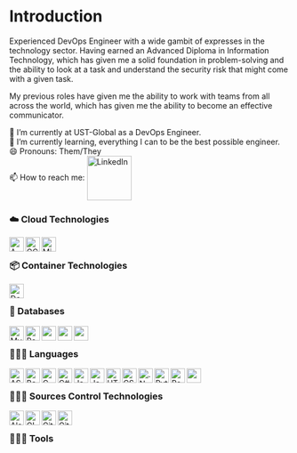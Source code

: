 # Introduction

Experienced DevOps Engineer with a wide gambit of expresses in the technology 
sector. Having earned an Advanced Diploma in Information Technology, 
which has given me a solid foundation in problem-solving and the ability 
to look at a task and understand the security risk that might come 
with a given task.

My previous roles have given me the ability to work with teams from all across 
the world, which has given me the ability to become an effective communicator.  

🔭 I’m currently at UST-Global as a DevOps Engineer.<br>
🌱 I’m currently learning, everything I can to be the best possible engineer.<br>
😄 Pronouns: Them/They<br>
📫 How to reach me: [<img align="center" alt="LinkedIn" width="80" src="https://golflifenavigators.com/wp-content/uploads/2018/09/linkedin-logo.png" />]( https://www.linkedin.com/in/benjamin-saul-mcculloch/)

### ☁️ Cloud Technologies<br>
<img align="left" alt="AWS" width="26px" src="https://fiareconsulting.com/wp-content/uploads/2020/02/AWS-Cloud-1.png" />
<img align="left" alt="GCP" width="26px" src="https://www.gend.co/hs-fs/hubfs/gcp-logo-cloud.png?width=730&name=gcp-logo-cloud.png" />
<img align="left" alt="Microsoft Azure" width="26px" src="https://azure.microsoft.com/svghandler/information-protection?width=600&height=315" /><br>

### 📦 Container Technologies<br>
<img align="left" alt="Docker" width="26px" src="https://www.underworldcode.org/content/images/size/w600/2020/08/Moby-logo-1.png" /><br>

### 📃 Databases<br>
<img align="left" alt="MySQL" width="26px" src="https://www.freepnglogos.com/uploads/logo-mysql-png/logo-mysql-mysql-logo-png-images-are-download-crazypng-21.png" />
<img align="left" alt="PostgreSQL" width="26px" src="https://upload.wikimedia.org/wikipedia/commons/thumb/2/29/Postgresql_elephant.svg/1200px-Postgresql_elephant.svg.png" />
<img align="left" alt="" width="26px" src="" />
<img align="left" alt="" width="26px" src="" />
<img align="left" alt="" width="26px" src="" /><br>


### 👨🏻‍💻 Languages<br>
<img align="left" alt="ASP.Net" width="26px" src="https://pics.freeicons.io/uploads/icons/png/14621971553750220-512.png" />
<img align="left" alt="Bash" width="26px" src="https://community.infoblox.com/t5/image/serverpage/image-id/2195iA290BF7E3BA6064D/image-size/large/is-moderation-mode/true?v=v2&px=999" />
<img align="left" alt="C" width="26px" src="https://cdn.iconscout.com/icon/free/png-512/c-programming-569564.png" />
<img align="left" alt="C#" width="26px" src="https://iconape.com/wp-content/files/sh/51404/svg/c--4.svg" />
<img align="left" alt="Java" width="26px" src="https://icons-for-free.com/iconfiles/png/512/java+icon-1320167912601224138.png" />
<img align="left" alt="JavaScript" width="26px" src="https://cdn.iconscout.com/icon/free/png-512/javascript-2752148-2284965.png" />
<img align="left" alt="HTML 5" width="26px" src="https://icons-for-free.com/iconfiles/png/512/icon++html+icon-1320194800994962643.png" />
<img align="left" alt="CSS" width="26px" src="https://icon-library.com/images/css3-icon/css3-icon-10.jpg" />
<img align="left" alt=".Net" width="26px" src="https://upload.wikimedia.org/wikipedia/commons/thumb/e/ee/.NET_Core_Logo.svg/1200px-.NET_Core_Logo.svg.png" />
<img align="left" alt="Python" width="26px" src="https://upload.wikimedia.org/wikipedia/commons/thumb/c/c3/Python-logo-notext.svg/768px-Python-logo-notext.svg.png" />
<img align="left" alt="Powershell" width="26px" src="https://4.bp.blogspot.com/-VnHaVPAfOms/XDepW52T1BI/AAAAAAAAGQo/ZzujNs2KPkEmmtF1Astea01BkZ6RGStswCLcBGAs/s1600/powershell.png" />
<img align="left" alt="" width="26px" src="" /><br>

### 👨🏻‍💻 Sources Control Technologies<br>
<img align="left" alt="Alasian" width="26px" src="https://pbs.twimg.com/profile_images/907320949762134016/NVTmGzl7_400x400.jpg" />
<img align="left" alt="GIT" width="26px" src="https://git-scm.com/images/logos/downloads/Git-Icon-1788C.png" />
<img align="left" alt="GitHub" width="26px" src="https://cdn2.iconfinder.com/data/icons/social-icons-33/128/Github-512.png" />
<img align="left" alt="GitLab" width="26px" src="https://upload.wikimedia.org/wikipedia/commons/thumb/1/18/GitLab_Logo.svg/1200px-GitLab_Logo.svg.png" /><br>

### 👨🏻‍💻 Tools<br>






    
